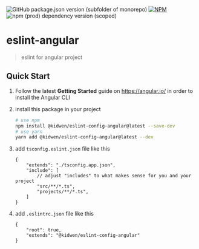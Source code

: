 ![GitHub package.json version (subfolder of monorepo)](https://img.shields.io/github/package-json/v/kidwen/eslint-config-angular?color=green)
[![NPM](https://img.shields.io/npm/l/%40kidwen%2Feslint-config-angular)](https://img.shields.io/github/license/kidwen/eslint-config-angular
)
![npm (prod) dependency version (scoped)](https://img.shields.io/npm/dependency-version/%40kidwen%2Feslint-config-angular/%40angular-eslint%2Fschematics)

# eslint-angular
> eslint for angular project

## Quick Start
1. Follow the latest **Getting Started** guide on https://angular.io/ in order to install the Angular CLI

1. install this package in your project
    ```sh
    # use npm
    npm install @kidwen/eslint-config-angular@latest --save-dev
    # use yarn
    yarn add @kidwen/eslint-config-angular@latest --dev 
    ```

1. add `tsconfig.eslint.json` file like this
    ```
    {
        "extends": "./tsconfig.app.json",
        "include": [
            // adjust "includes" to what makes sense for you and your project
            "src/**/*.ts",
            "projects/**/*.ts",
        ]
    }
    ```

1. add `.eslintrc.json` file like this
    ```
    {
        "root": true,
        "extends": "@kidwen/eslint-config-angular"
    }
    ```
